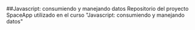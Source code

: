 ##Javascript: consumiendo y manejando datos
Repositorio del proyecto SpaceApp utilizado en el curso "Javascript: consumiendo y manejando datos"
 
 
